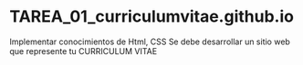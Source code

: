 # TAREA_01_curriculumvitae.github.io
Implementar conocimientos de Html, CSS Se debe desarrollar un sitio web que represente tu CURRICULUM VITAE

